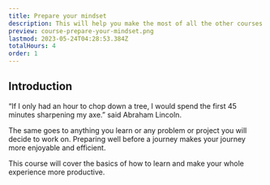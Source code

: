 ```yaml
---
title: Prepare your mindset
description: This will help you make the most of all the other courses
preview: course-prepare-your-mindset.png
lastmod: 2023-05-24T04:28:53.384Z
totalHours: 4
order: 1
---
```


## Introduction

“If I only had an hour to chop down a tree, I would spend the first 45 minutes sharpening my axe.” said Abraham Lincoln.

The same goes to anything you learn or any problem or project you will decide to work on. Preparing well before a journey makes your journey more enjoyable and efficient.

This course will cover the basics of how to learn and make your whole experience more productive.